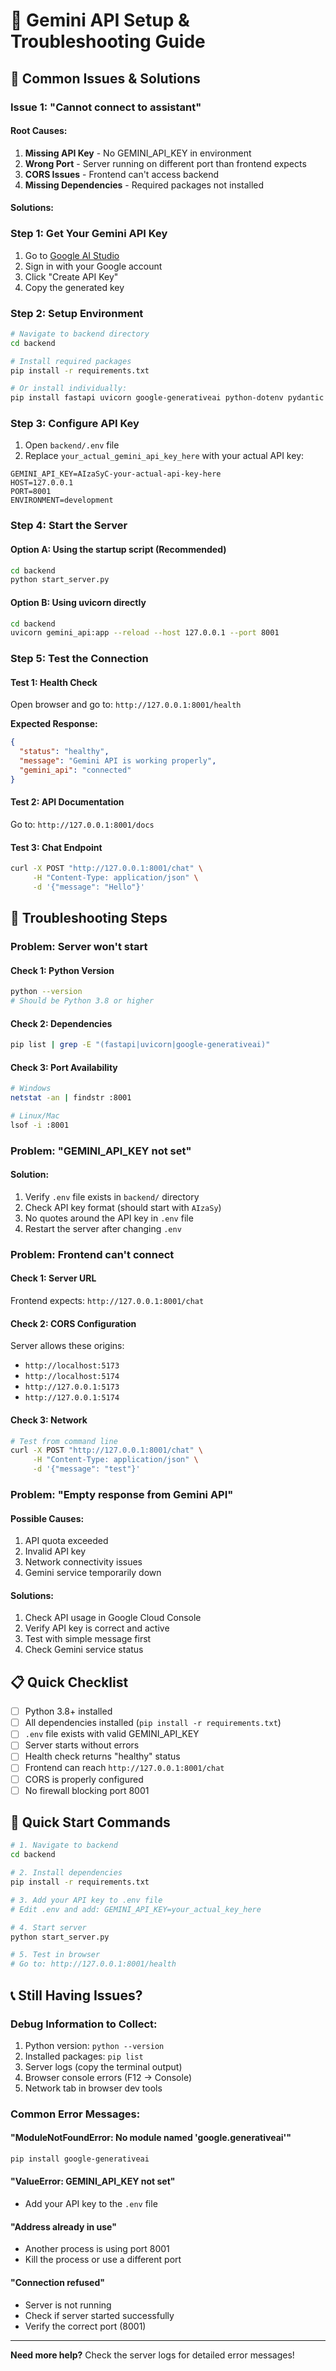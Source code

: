 # 🤖 Gemini API Setup & Troubleshooting Guide

## 🚨 **Common Issues & Solutions**

### **Issue 1: "Cannot connect to assistant"**

#### **Root Causes:**
1. **Missing API Key** - No GEMINI_API_KEY in environment
2. **Wrong Port** - Server running on different port than frontend expects
3. **CORS Issues** - Frontend can't access backend
4. **Missing Dependencies** - Required packages not installed

#### **Solutions:**

### **Step 1: Get Your Gemini API Key**
1. Go to [Google AI Studio](https://makersuite.google.com/app/apikey)
2. Sign in with your Google account
3. Click "Create API Key"
4. Copy the generated key

### **Step 2: Setup Environment**
```bash
# Navigate to backend directory
cd backend

# Install required packages
pip install -r requirements.txt

# Or install individually:
pip install fastapi uvicorn google-generativeai python-dotenv pydantic
```

### **Step 3: Configure API Key**
1. Open `backend/.env` file
2. Replace `your_actual_gemini_api_key_here` with your actual API key:
```env
GEMINI_API_KEY=AIzaSyC-your-actual-api-key-here
HOST=127.0.0.1
PORT=8001
ENVIRONMENT=development
```

### **Step 4: Start the Server**

#### **Option A: Using the startup script (Recommended)**
```bash
cd backend
python start_server.py
```

#### **Option B: Using uvicorn directly**
```bash
cd backend
uvicorn gemini_api:app --reload --host 127.0.0.1 --port 8001
```

### **Step 5: Test the Connection**

#### **Test 1: Health Check**
Open browser and go to: `http://127.0.0.1:8001/health`

**Expected Response:**
```json
{
  "status": "healthy",
  "message": "Gemini API is working properly",
  "gemini_api": "connected"
}
```

#### **Test 2: API Documentation**
Go to: `http://127.0.0.1:8001/docs`

#### **Test 3: Chat Endpoint**
```bash
curl -X POST "http://127.0.0.1:8001/chat" \
     -H "Content-Type: application/json" \
     -d '{"message": "Hello"}'
```

## 🔧 **Troubleshooting Steps**

### **Problem: Server won't start**

#### **Check 1: Python Version**
```bash
python --version
# Should be Python 3.8 or higher
```

#### **Check 2: Dependencies**
```bash
pip list | grep -E "(fastapi|uvicorn|google-generativeai)"
```

#### **Check 3: Port Availability**
```bash
# Windows
netstat -an | findstr :8001

# Linux/Mac
lsof -i :8001
```

### **Problem: "GEMINI_API_KEY not set"**

#### **Solution:**
1. Verify `.env` file exists in `backend/` directory
2. Check API key format (should start with `AIzaSy`)
3. No quotes around the API key in `.env` file
4. Restart the server after changing `.env`

### **Problem: Frontend can't connect**

#### **Check 1: Server URL**
Frontend expects: `http://127.0.0.1:8001/chat`

#### **Check 2: CORS Configuration**
Server allows these origins:
- `http://localhost:5173`
- `http://localhost:5174`
- `http://127.0.0.1:5173`
- `http://127.0.0.1:5174`

#### **Check 3: Network**
```bash
# Test from command line
curl -X POST "http://127.0.0.1:8001/chat" \
     -H "Content-Type: application/json" \
     -d '{"message": "test"}'
```

### **Problem: "Empty response from Gemini API"**

#### **Possible Causes:**
1. API quota exceeded
2. Invalid API key
3. Network connectivity issues
4. Gemini service temporarily down

#### **Solutions:**
1. Check API usage in Google Cloud Console
2. Verify API key is correct and active
3. Test with simple message first
4. Check Gemini service status

## 📋 **Quick Checklist**

- [ ] Python 3.8+ installed
- [ ] All dependencies installed (`pip install -r requirements.txt`)
- [ ] `.env` file exists with valid GEMINI_API_KEY
- [ ] Server starts without errors
- [ ] Health check returns "healthy" status
- [ ] Frontend can reach `http://127.0.0.1:8001/chat`
- [ ] CORS is properly configured
- [ ] No firewall blocking port 8001

## 🚀 **Quick Start Commands**

```bash
# 1. Navigate to backend
cd backend

# 2. Install dependencies
pip install -r requirements.txt

# 3. Add your API key to .env file
# Edit .env and add: GEMINI_API_KEY=your_actual_key_here

# 4. Start server
python start_server.py

# 5. Test in browser
# Go to: http://127.0.0.1:8001/health
```

## 📞 **Still Having Issues?**

### **Debug Information to Collect:**
1. Python version: `python --version`
2. Installed packages: `pip list`
3. Server logs (copy the terminal output)
4. Browser console errors (F12 → Console)
5. Network tab in browser dev tools

### **Common Error Messages:**

#### **"ModuleNotFoundError: No module named 'google.generativeai'"**
```bash
pip install google-generativeai
```

#### **"ValueError: GEMINI_API_KEY not set"**
- Add your API key to the `.env` file

#### **"Address already in use"**
- Another process is using port 8001
- Kill the process or use a different port

#### **"Connection refused"**
- Server is not running
- Check if server started successfully
- Verify the correct port (8001)

---

**Need more help?** Check the server logs for detailed error messages!
